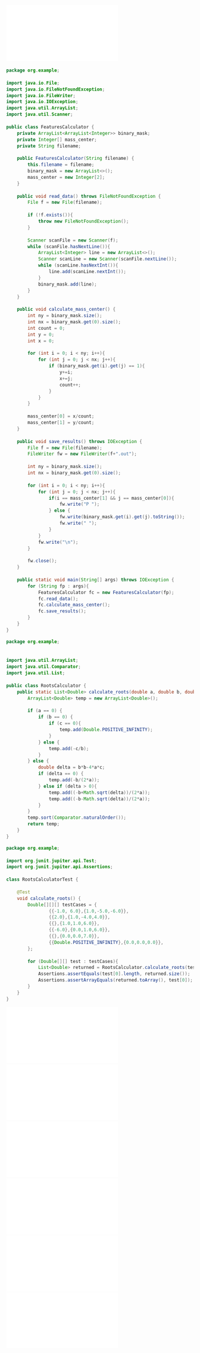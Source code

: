 
![Lab5_lista](/Notatki/Semestr%202/Programowanie%20obiektowe/Labolatoria/Labolatoria%205/Lab5_lista.pdf)
```java
package org.example;  
  
import java.io.File;  
import java.io.FileNotFoundException;  
import java.io.FileWriter;  
import java.io.IOException;  
import java.util.ArrayList;  
import java.util.Scanner;  
  
public class FeaturesCalculator {  
    private ArrayList<ArrayList<Integer>> binary_mask;  
    private Integer[] mass_center;  
    private String filename;  
  
    public FeaturesCalculator(String filename) {  
        this.filename = filename;  
        binary_mask = new ArrayList<>();  
        mass_center = new Integer[2];  
    }  
  
    public void read_data() throws FileNotFoundException {  
        File f = new File(filename);  
  
        if (!f.exists()){  
            throw new FileNotFoundException();  
        }  
  
        Scanner scanFile = new Scanner(f);  
        while (scanFile.hasNextLine()){  
            ArrayList<Integer> line = new ArrayList<>();  
            Scanner scanLine = new Scanner(scanFile.nextLine());  
            while (scanLine.hasNextInt()){  
                line.add(scanLine.nextInt());  
            }  
            binary_mask.add(line);  
        }  
    }  
  
    public void calculate_mass_center() {  
        int ny = binary_mask.size();  
        int nx = binary_mask.get(0).size();  
        int count = 0;  
        int y = 0;  
        int x = 0;  
  
        for (int i = 0; i < ny; i++){  
            for (int j = 0; j < nx; j++){  
                if (binary_mask.get(i).get(j) == 1){  
                    y+=i;  
                    x+=j;  
                    count++;  
                }  
            }  
        }  
  
        mass_center[0] = x/count;  
        mass_center[1] = y/count;  
    }  
  
    public void save_results() throws IOException {  
        File f = new File(filename);  
        FileWriter fw = new FileWriter(f+".out");  
  
        int ny = binary_mask.size();  
        int nx = binary_mask.get(0).size();  
  
        for (int i = 0; i < ny; i++){  
            for (int j = 0; j < nx; j++){  
                if(i == mass_center[1] && j == mass_center[0]){  
                    fw.write("P ");  
                } else {  
                    fw.write(binary_mask.get(i).get(j).toString());  
                    fw.write(" ");  
                }  
            }  
            fw.write("\n");  
        }  
  
        fw.close();  
    }  
  
    public static void main(String[] args) throws IOException {  
        for (String fp : args){  
            FeaturesCalculator fc = new FeaturesCalculator(fp);  
            fc.read_data();  
            fc.calculate_mass_center();  
            fc.save_results();  
        }  
    }  
}
```

```java
package org.example;  
  
  
import java.util.ArrayList;  
import java.util.Comparator;  
import java.util.List;  
  
public class RootsCalculator {  
    public static List<Double> calculate_roots(double a, double b, double c){  
        ArrayList<Double> temp = new ArrayList<Double>();  
  
        if (a == 0) {  
            if (b == 0) {  
                if (c == 0){  
                    temp.add(Double.POSITIVE_INFINITY);  
                }  
            } else {  
                temp.add(-c/b);  
            }  
        } else {  
            double delta = b*b-4*a*c;  
            if (delta == 0) {  
                temp.add(-b/(2*a));  
            } else if (delta > 0){  
                temp.add((-b+Math.sqrt(delta))/(2*a));  
                temp.add((-b-Math.sqrt(delta))/(2*a));  
            }  
        }  
        temp.sort(Comparator.naturalOrder());  
        return temp;  
    }  
}
```

```java
package org.example;  
  
import org.junit.jupiter.api.Test;   
import org.junit.jupiter.api.Assertions;
  
class RootsCalculatorTest {  
  
    @Test  
    void calculate_roots() {
	    Double[][][] testCases = {  
		        {{-1.0, 6.0},{1.0,-5.0,-6.0}},  
		        {{2.0},{1.0,-4.0,4.0}},  
		        {{},{1.0,1.0,6.0}},  
		        {{-6.0},{0.0,1.0,6.0}},  
		        {{},{0.0,0.0,7.0}},  
		        {{Double.POSITIVE_INFINITY},{0.0,0.0,0.0}},  
		};  
		  
		for (Double[][] test : testCases){  
		    List<Double> returned = RootsCalculator.calculate_roots(test[1][0], test[1][1], test[1][2]);  
		    Assertions.assertEquals(test[0].length, returned.size());  
		    Assertions.assertArrayEquals(returned.toArray(), test[0]);  
		}
    }  
}
```
![FeaturesCalculator](/Notatki/Semestr%202/Programowanie%20obiektowe/Labolatoria/Labolatoria%205/FeaturesCalculator.java)
![RootsCalculator](/Notatki/Semestr%202/Programowanie%20obiektowe/Labolatoria/Labolatoria%205/RootsCalculator.java)
![RootsCalculatorTest](/Notatki/Semestr%202/Programowanie%20obiektowe/Labolatoria/Labolatoria%205/RootsCalculatorTest.java)
![binary_mask_1](/Notatki/Semestr%202/Programowanie%20obiektowe/Labolatoria/Labolatoria%205/binary_mask_1.txt)
![binary_mask_2](/Notatki/Semestr%202/Programowanie%20obiektowe/Labolatoria/Labolatoria%205/binary_mask_2.txt)
![binary_mask_3](/Notatki/Semestr%202/Programowanie%20obiektowe/Labolatoria/Labolatoria%205/binary_mask_3.txt)